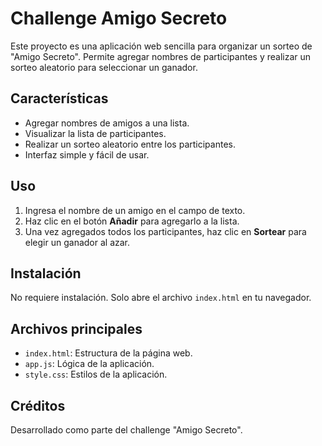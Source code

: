 # Challenge Amigo Secreto

Este proyecto es una aplicación web sencilla para organizar un sorteo de "Amigo Secreto". Permite agregar nombres de participantes y realizar un sorteo aleatorio para seleccionar un ganador.

## Características

- Agregar nombres de amigos a una lista.
- Visualizar la lista de participantes.
- Realizar un sorteo aleatorio entre los participantes.
- Interfaz simple y fácil de usar.

## Uso

1. Ingresa el nombre de un amigo en el campo de texto.
2. Haz clic en el botón **Añadir** para agregarlo a la lista.
3. Una vez agregados todos los participantes, haz clic en **Sortear** para elegir un ganador al azar.

## Instalación

No requiere instalación. Solo abre el archivo `index.html` en tu navegador.

## Archivos principales

- `index.html`: Estructura de la página web.
- `app.js`: Lógica de la aplicación.
- `style.css`: Estilos de la aplicación.

## Créditos

Desarrollado como parte del challenge "Amigo Secreto".